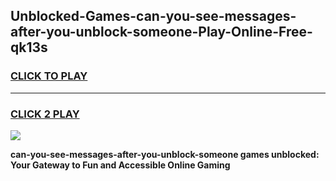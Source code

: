 
## Unblocked-Games-can-you-see-messages-after-you-unblock-someone-Play-Online-Free-qk13s
<h3>
<a href="https://premium76.site?title=can-you-see-messages-after-you-unblock-someone&ref=26A">CLICK TO PLAY</a></h3>
<hr>

<h3>
<a href="https://premium76.site?title=can-you-see-messages-after-you-unblock-someone&ref=26A">CLICK 2 PLAY</a>
  
</h3>

<a href="https://premium76.site?title=can-you-see-messages-after-you-unblock-someone&ref=26A"><img src="https://clearcache.store/games.png"></a>


**can-you-see-messages-after-you-unblock-someone games unblocked: Your Gateway to Fun and Accessible Online Gaming**
